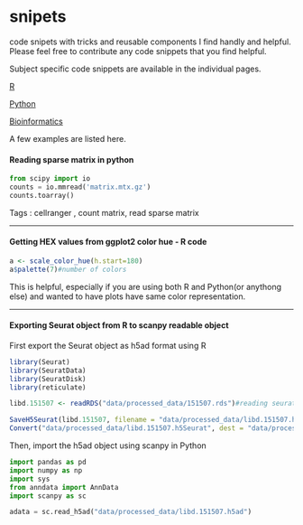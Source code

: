 # snipets
code snipets with tricks and reusable components I find handly and helpful.
Please feel free to contribute any code snippets that you find helpful.

Subject specific code snippets are available in the individual pages.

[R](R_snippets.md)

[Python](python_snipets.md)

[Bioinformatics](bioInformatics.md)

A few examples are listed here.
#### Reading sparse matrix in python
```python
from scipy import io
counts = io.mmread('matrix.mtx.gz')
counts.toarray()
```
Tags : cellranger , count matrix, read sparse matrix

---

#### Getting HEX values from ggplot2 color hue - R code
```R
a <- scale_color_hue(h.start=180)
a$palette(7)#number of colors
```
This is helpful, especially if you are using both R and Python(or anythong else) and wanted to have plots have same color representation.

---

#### Exporting Seurat object from R to scanpy readable object

First export the Seurat object as h5ad format using R 

```R
library(Seurat)
library(SeuratData)
library(SeuratDisk)
library(reticulate)

libd.151507 <- readRDS("data/processed_data/151507.rds")#reading seurat object processed and stored in directory

SaveH5Seurat(libd.151507, filename = "data/processed_data/libd.151507.h5Seurat")
Convert("data/processed_data/libd.151507.h5Seurat", dest = "data/processed_data/libd.151507.h5ad")
```

Then, import the h5ad object using scanpy in Python

```python
import pandas as pd
import numpy as np
import sys
from anndata import AnnData
import scanpy as sc

adata = sc.read_h5ad("data/processed_data/libd.151507.h5ad")

```
